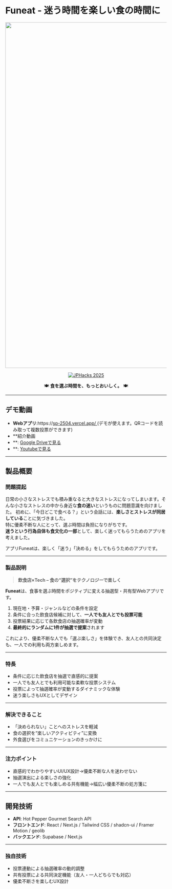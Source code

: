 # Funeat - 迷う時間を楽しい食の時間に

<div align="center">
  <img width="1920" height="1080" alt="Image" src="https://github.com/user-attachments/assets/753d9ff4-54d0-43de-b6e3-5963823de030" />

  [![JPHacks 2025](https://img.shields.io/badge/JPHacks%202025-飲食店選択×Tech-orange)](https://github.com/jphacks/choice-tech)

  🍽️ **食を選ぶ時間を、もっとおいしく。** 🍽️  
</div>

---

## デモ動画
- **Webアプリ**:https://[sp-2504.vercel.app/ ](https://sp-2504.vercel.app/) (デモが使えます。QRコードを読み取って複数投票ができます)  
- **紹介動画
- **: [Google Driveで見る](https://drive.google.com/file/d/1Cgh4D2hvSOh6J31le3IURO8-0C8J_f93/view?usp=sharing)
- **: [Youtubeで見る](https://www.youtube.com/watch?v=0V42B1Cv62s)
---

## 製品概要

### 問題提起
日常の小さなストレスでも積み重なると大きなストレスになってしまいます。そんな小さなストレスの中から身近な**食の迷い**というものに問題意識を向けました。
初めに、「今日どこで食べる？」という会話には、**楽しさとストレスが同居している**ことに気づきました。  
特に優柔不断な人にとって、選ぶ時間は負担になりがちです。  
**迷うという行為自体も食文化の一部**として、楽しく迷ってもらうためのアプリを考えました。

アプリFuneatは、楽しく「迷う」「決める」をしてもらうためのアプリです。

---

### 製品説明
> **飲食店×Tech – 食の“選択”をテクノロジーで楽しく**

**Funeat**は、食事を選ぶ時間をポジティブに変える抽選型・共有型Webアプリです。  

1. 現在地・予算・ジャンルなどの条件を設定  
2. 条件に合った飲食店候補に対して、**一人でも友人とでも投票可能**  
3. 投票結果に応じて各飲食店の抽選確率が変動  
4. **最終的にランダムに1件が抽選で提案**されます  

これにより、優柔不断な人でも「選ぶ楽しさ」を体験でき、友人との共同決定も、一人での利用も両方楽しめます。

---

### 特長
- 条件に応じた飲食店を抽選で直感的に提案  
- 一人でも友人とでも利用可能な柔軟な投票システム  
- 投票によって抽選確率が変動するダイナミックな体験  
- 迷う楽しさもUXとしてデザイン  

---

### 解決できること
- 「決められない」ことへのストレスを軽減  
- 食の選択を“楽しいアクティビティ”に変換  
- 外食選びをコミュニケーションのきっかけに  

---

### 注力ポイント
- 直感的でわかりやすいUI/UX設計→優柔不断な人を迷わせない
- 抽選演出による楽しさの強化
- 一人でも友人とでも楽しめる共有機能→幅広い優柔不断の処方箋に

---

## 開発技術
- **API**: Hot Pepper Gourmet Search API  
- **フロントエンド**: React / Next.js / Tailwind CSS / shadcn-ui / Framer Motion / geolib  
- **バックエンド**: Supabase / Next.js 

---

### 独自技術
- 投票連動による抽選確率の動的調整  
- 共有投票による共同決定機能（友人・一人どちらでも対応）  
- 優柔不断さを楽しむUX設計
